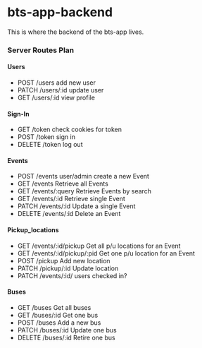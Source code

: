 # bts-app-backend
This is where the backend of the bts-app lives.

### Server Routes Plan

#### Users
- POST /users				add new user
- PATCH /users/:id			update user
- GET /users/:id			view profile
#### Sign-In
- GET /token				check cookies for token
- POST /token				sign in
- DELETE /token			log out
#### Events
- POST /events 			user/admin create a new Event
- GET /events 				Retrieve all Events
- GET /events/:query 			Retrieve Events by search
- GET /events/:id			Retrieve single Event
- PATCH /events/:id 			Update a single Event
- DELETE /events/:id 		Delete an Event
#### Pickup_locations
- GET /events/:id/pickup 		Get all p/u locations for an Event
- GET /events/:id/pickup/:pid		Get one p/u location for an Event
- POST /pickup			Add new location
- PATCH /pickup/:id			Update location
- PATCH /events/:id/			users checked in? 	
#### Buses
- GET /buses				Get all buses
- GET /buses/:id			Get one bus
- POST /buses				Add a new bus
- PATCH /buses/:id			Update one bus
- DELETE /buses/:id			Retire one bus
